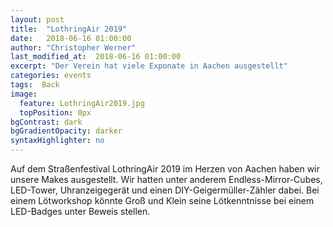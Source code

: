 ```yaml
---
layout: post
title:  "LothringAir 2019"
date:   2018-06-16 01:00:00
author: "Christopher Werner"
last_modified_at:  2018-06-16 01:00:00
excerpt: "Der Verein hat viele Exponate in Aachen ausgestellt"
categories: events
tags:  Back
image:
  feature: LothringAir2019.jpg
  topPosition: 0px
bgContrast: dark
bgGradientOpacity: darker
syntaxHighlighter: no
---
```

Auf dem Straßenfestival LothringAir 2019 im Herzen von Aachen haben wir unsere Makes ausgestellt. Wir hatten unter anderem Endless-Mirror-Cubes, LED-Tower, Uhranzeigegerät und einen DIY-Geigermüller-Zähler dabei.
Bei einem Lötworkshop könnte Groß und Klein seine Lötkenntnisse bei einem LED-Badges unter Beweis stellen. 

<div class="img img--fullContainer img--14xLeading" style="background-image: url({{ site.baseurl_posts_img }}LothringAir2018_2.jpg);"></div>
